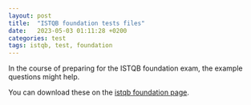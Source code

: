 ```yaml
---
layout: post
title:  "ISTQB foundation tests files"
date:   2023-05-03 01:11:28 +0200
categories: test
tags: istqb, test, foundation
---
```


In the course of preparing for the ISTQB foundation exam, the example
questions might help.

You can download these on the [istqb foundation page](https://www.istqb.org/certifications/certified-tester-foundation-level).

